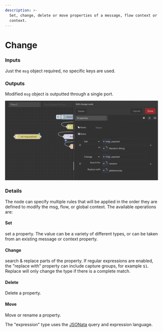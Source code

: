 ```yaml
---
description: >-
  Set, change, delete or move properties of a message, flow context or global
  context.
---
```


# Change

### Inputs

Just the `msg` object required, no specific keys are used.

### Outputs

Modified `msg` object is outputted through a single port.

![](<../../../.gitbook/assets/image (38).png>)

### Details&#x20;

The node can specify multiple rules that will be applied in the order they are defined to modify the msg, flow, or global context. The available operations are:

#### Set

set a property. The value can be a variety of different types, or can be taken from an existing message or context property.

#### Change

search & replace parts of the property. If regular expressions are enabled, the "replace with" property can include capture groups, for example `$1`. Replace will only change the type if there is a complete match.

#### Delete

Delete a property.

#### Move

Move or rename a property.

The "expression" type uses the [JSONata](http://jsonata.org) query and expression language.
